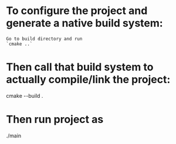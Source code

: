 # To configure the project and generate a native build system:
    Go to build directory and run
    `cmake ..`

# Then call that build system to actually compile/link the project:
 cmake --build .

# Then run project as 
./main
 
